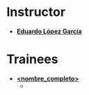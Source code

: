 # Instructor

* **[Eduardo López García](https://github.com/Vipheak)**

# Trainees

* **[<nombre_completo>](https://github.com/<nombre_de_usuario)**
  * <carpeta>
